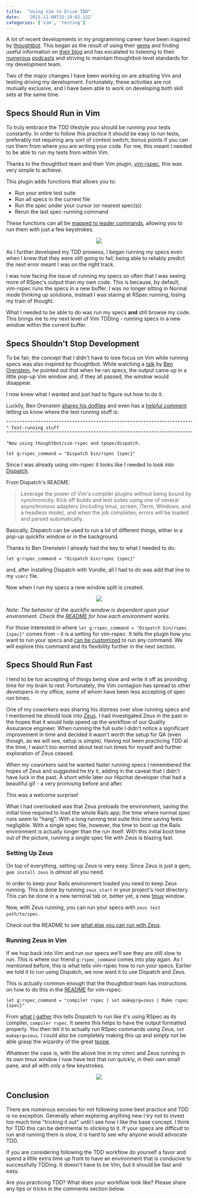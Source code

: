 ```yaml
---
title:  "Using Vim to Drive TDD"
date:   '2015-11-08T15:19:02.12Z'
categories: ['vim', 'testing']
---
```


A lot of recent developments in my programming career have been inspired by [thoughtbot](https://thoughtbot.com/). This began as the result of using their [gems](https://github.com/thoughtbot/) and finding useful information on [their blog](https://robots.thoughtbot.com/) and has escalated to listening to their [numerous](http://bikeshed.fm/) [podcasts](http://giantrobots.fm/) and striving to maintain thoughtbot-level standards for my development team.

Two of the major changes I have been working on are adopting Vim and testing driving my development. Fortunately, these activities are not mutually exclusive, and I have been able to work on developing both skill sets at the same time.

## Specs Should Run in Vim

To truly embrace the TDD lifestyle you should be running your tests constantly. In order to follow this practice it should be easy to run tests, preferably not requiring any sort of context switch; bonus points if you can run them from where you are writing your code. For me, this meant I needed to be able to run my tests from within Vim.

Thanks to the thoughtbot team and their Vim plugin, [vim-rspec](https://github.com/thoughtbot/vim-rspec), this was very simple to achieve.

This plugin adds functions that allows you to:

* Run your entire test suite
* Run all specs in the current file
* Run the spec under your cursor (or nearest spec(s))
* Rerun the last spec-running command

These functions can all be [mapped to leader commands](https://github.com/thoughtbot/vim-rspec#key-mappings), allowing you to run them with just a few keystrokes.

<center>
  <img src='./run_spec_default.gif'></img>
</center>

As I further developed my TDD prowess, I began running my specs even when I knew that they were still going to fail; being able to reliably predict the next error meant I was on the right track.

I was now facing the issue of running my specs so often that I was seeing more of RSpec's output than my own code. This is because, by default, vim-rspec runs the specs in a new buffer.  I was no longer sitting in Normal mode thinking up solutions, instead I was staring at RSpec running, losing my train of thought.

What I needed to be able to do was run my specs **and** still browse my code. This brings me to my next level of Vim TDDing - running specs in a new window within the current buffer.

## Specs Shouldn't Stop Development

To be fair, the concept that I didn't have to lose focus on Vim while running specs was also inspired by thoughtbot. While watching a [talk](https://www.youtube.com/watch?v=PU3qIVAO9aM) by [Ben Orenstein](http://www.benorenstein.com/), he pointed out that when he ran specs, the output came up in a little pop-up Vim window and, if they all passed, the window would disappear.

I now knew what I wanted and just had to figure out how to do it.

Luckily, Ben Orenstein [shares his dotfiles](https://github.com/r00k/dotfiles) and even has a [helpful comment](https://github.com/r00k/dotfiles/blob/master/vimrc#L280-L282) letting us know where the test running stuff is:

```vim
""""""""""""""""""""""""""""""""""""""""""""""""""""""""""""""""""""""""""""""
" Test-running stuff
""""""""""""""""""""""""""""""""""""""""""""""""""""""""""""""""""""""""""""""

"Now using thoughtbot/vim-rspec and tpope/dispatch.

let g:rspec_command = "Dispatch bin/rspec {spec}"
```

Since I was already using vim-rspec it looks like I needed to look into [Dispatch](https://github.com/tpope/vim-dispatch).

From Dispatch's README:

> Leverage the power of Vim's compiler plugins without being bound by synchronicity. Kick off builds and test suites using one of several asynchronous adapters (including tmux, screen, iTerm, Windows, and a headless mode), and when the job completes, errors will be loaded and parsed automatically.

Basically, Dispatch can be used to run a lot of different things, either in a pop-up quickfix window or in the background.

Thanks to Ben Orenstein I already had the key to what I needed to do:

`let g:rspec_command = "Dispatch bin/rspec {spec}"`

and, after installing Dispatch with Vundle, all I had to do was add that line to my `vimrc` file.

Now when I run my specs a new window split is created.

<center>
  <img src='./run_spec_dispatch.gif'></img>
</center>

*Note: The behavior of the quickfix window is dependent upon your environment. Check the [README](https://github.com/tpope/vim-dispatch#foreground-builds) for how each environment works.*

For those interested in where `let g:rspec_command = "Dispatch bin/rspec {spec}"` comes from - it is a setting for vim-rspec. It tells the plugin how you want to run your specs and [can be customized](https://github.com/thoughtbot/vim-rspec#custom-command) to run any command. We will explore this command and its flexibility further in the next section.

## Specs Should Run Fast

I tend to be too accepting of things being slow and write it off as providing time for my brain to rest. Fortunately, the Vim contagion has spread to other developers in my office, some of whom have been less accepting of spec run times.

One of my coworkers was sharing his distress over slow running specs and I mentioned he should look into [Zeus](https://github.com/burke/zeus). I had investigated Zeus in the past in the hopes that it would help speed up the workflow of our Quality Assurance engineer. When running the full suite I didn't notice a significant improvement in time and decided it wasn't worth the setup for QA (even though, as we will see, setup is simple). Having not been practicing TDD at the time, I wasn't too worried about test run times for myself and further exploration of Zeus ceased.

When my coworkers said he wanted faster running specs I remembered the hopes of Zeus and suggested he try it, adding in the caveat that I didn't have luck in the past. A short while later our Hipchat developer chat had a beautiful gif - a very promising before and after.

This was a welcome surprise!

What I had overlooked was that Zeus preloads the environment, saving the initial time required to load the whole Rails app; the time where normal spec runs seem to "hang". With a long running test suite this time saving feels negligible. With a single spec file, however, the time to boot up the Rails environment is actually longer than the run itself. With this initial boot time out of the picture, running a single spec file with Zeus is blazing fast.

### Setting Up Zeus

On top of everything, setting up Zeus is very easy. Since Zeus is just a gem, `gem install zeus` is *almost* all you need.

In order to keep your Rails environment loaded you need to keep Zeus running. This is done by running `zeus start` in your project's root directory. This can be done in a new terminal tab or, better yet, a new [tmux](https://tmux.github.io/) window.

Now, with Zeus running, you can run your specs with `zeus test path/to/spec`.

Check out the README to see [what else you can run with Zeus](https://github.com/burke/zeus#usage).

### Running Zeus in Vim

If we hop back into Vim and run our specs we'll see they are still slow to run. This is where our friend `g:rspec_command` comes into play again. As I mentioned before, this is what tells vim-rspec how to run your specs. Earlier we told it to run using Dispatch, we now want it to use Dispatch and Zeus.

This is actually common enough that the thoughtbot team has instructions on how to do this in the [README](https://github.com/thoughtbot/vim-rspec#custom-command) for vim-rspec:

```
let g:rspec_command = "compiler rspec | set makeprg=zeus | Make rspec {spec}"
```

From [what I gather](https://github.com/tpope/vim-dispatch/issues/10) this tells Dispatch to run like it's using RSpec as its compiler, `compiler rspec`. It seems this helps to have the output formatted properly. You then tell it to actually run RSpec commands using Zeus, `set makeprg=zeus`. I could also be completely making this up and simply not be able grasp the wizardry of the great [tpope](https://github.com/tpope).

Whatever the case is, with the above line in my vimrc and Zeus running in its own tmux window I now have test that run quickly, in their own small pane, and all with only a few keystrokes.

<center>
  <img src='./run_spec_zeus.gif'></img>
</center>

## Conclusion

There are numerous excuses for not following some best practice and TDD is no exception. Generally when exploring anything new I try not to invest too much time "tricking it out" until I see how I like the base concept. I think for TDD this can be detrimental to sticking to it. If your specs are difficult to run and running them is slow, it is hard to see why anyone would advocate TDD.

If you are considering following the TDD workflow do yourself a favor and spend a little extra time up front to have an environment that is conducive to successfully TDDing. It doesn't have to be Vim, but it should be fast and easy.

Are you practicing TDD? What does your workflow look like? Please share any tips or tricks in the comments section below.
